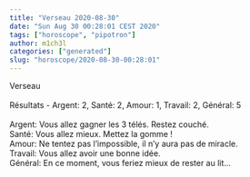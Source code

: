 ```yaml
---
title: "Verseau 2020-08-30"
date: "Sun Aug 30 00:28:01 CEST 2020"
tags: ["horoscope", "pipotron"]
author: m1ch3l
categories: ["generated"]
slug: "horoscope/2020-08-30-00:28:01"
---
```


Verseau<br>
<br>
Résultats - Argent: 2, Santé: 2, Amour: 1, Travail: 2, Général: 5<br>
<br>
Argent:  Vous allez gagner les 3 télés. Restez couché.<br>
Santé:   Vous allez mieux. Mettez la gomme !<br>
Amour:   Ne tentez pas l’impossible, il n’y aura pas de miracle. <br>
Travail: Vous allez avoir une bonne idée. <br>
Général: En ce moment, vous feriez mieux de rester au lit...<br>
